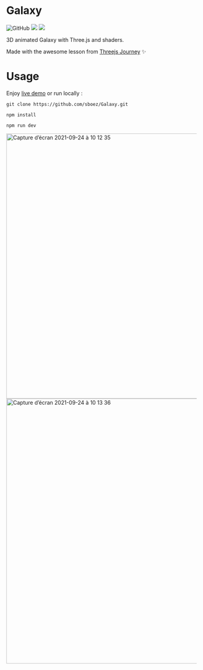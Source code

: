 # Galaxy

![GitHub](https://img.shields.io/github/license/sboez/Galaxy) <img src="https://img.shields.io/badge/three.js-r132-orange"> <img src="https://img.shields.io/badge/hosting-Firebase-yellow">

3D animated Galaxy with Three.js and shaders.

Made with the awesome lesson from [Threejs Journey](https://threejs-journey.xyz/) :sparkles:

# Usage

Enjoy [live demo](https://galaxy-threejs.web.app/) or run locally :

```shell
git clone https://github.com/sboez/Galaxy.git
```

```shell
npm install
```

```shell
npm run dev
```

<img width="700" alt="Capture d’écran 2021-09-24 à 10 12 35" src="https://user-images.githubusercontent.com/23494780/134641634-c7971e43-8878-4a44-9727-0f4c53859b16.png">

<img width="700" alt="Capture d’écran 2021-09-24 à 10 13 36" src="https://user-images.githubusercontent.com/23494780/134641674-cfef72f8-5646-4580-a27d-8cbf183bb039.png">
